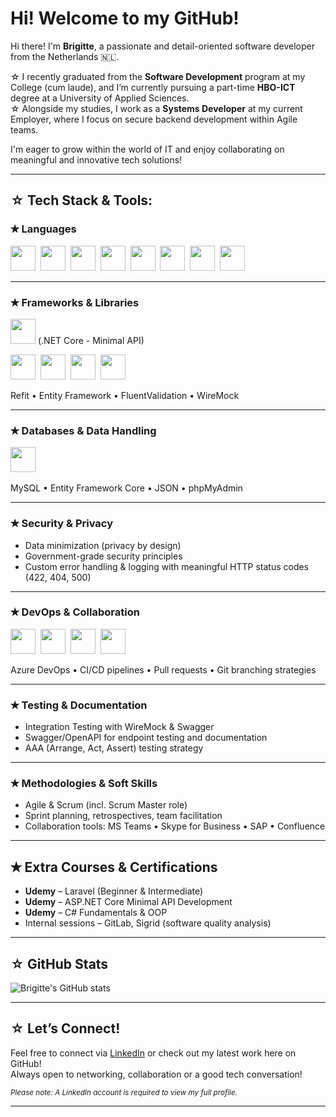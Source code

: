 # Hi! Welcome to my GitHub!

Hi there! I'm **Brigitte**, a passionate and detail-oriented software developer from the Netherlands 🇳🇱.

☆ I recently graduated from the **Software Development** program at my College (cum laude), and I’m currently pursuing a part-time **HBO-ICT** degree at a University of Applied Sciences.  
☆ Alongside my studies, I work as a **Systems Developer** at my current Employer, where I focus on secure backend development within Agile teams.

I'm eager to grow within the world of IT and enjoy collaborating on meaningful and innovative tech solutions!

---

## ☆ Tech Stack & Tools:

### ✭ Languages
<img src="https://cdn.jsdelivr.net/gh/devicons/devicon/icons/csharp/csharp-original.svg" width="40" />&nbsp;
<img src="https://cdn.jsdelivr.net/gh/devicons/devicon/icons/python/python-original.svg" width="40" />&nbsp;
<img src="https://cdn.jsdelivr.net/gh/devicons/devicon/icons/javascript/javascript-original.svg" width="40" />&nbsp;
<img src="https://cdn.jsdelivr.net/gh/devicons/devicon/icons/php/php-original.svg" width="40" />&nbsp;
<img src="https://cdn.jsdelivr.net/gh/devicons/devicon/icons/cplusplus/cplusplus-original.svg" width="40" />&nbsp;
<img src="https://cdn.jsdelivr.net/gh/devicons/devicon/icons/html5/html5-original.svg" width="40" />&nbsp;
<img src="https://cdn.jsdelivr.net/gh/devicons/devicon/icons/typescript/typescript-original.svg" width="40" />&nbsp;
<img src="https://cdn.jsdelivr.net/gh/devicons/devicon/icons/css3/css3-original.svg" width="40" />

---

### ✭ Frameworks & Libraries
<img src="https://cdn.jsdelivr.net/gh/devicons/devicon/icons/dotnetcore/dotnetcore-original.svg" width="40" />     (.NET Core - Minimal API) 

<img src="https://cdn.jsdelivr.net/gh/devicons/devicon/icons/react/react-original.svg" width="40" />&nbsp;
<img src="https://cdn.jsdelivr.net/gh/devicons/devicon/icons/nodejs/nodejs-original.svg" width="40" />&nbsp;
<img src="https://cdn.jsdelivr.net/gh/devicons/devicon/icons/angularjs/angularjs-original.svg" width="40" />&nbsp;
<img src="https://cdn.jsdelivr.net/gh/devicons/devicon/icons/bootstrap/bootstrap-original.svg" width="40" />

Refit • Entity Framework • FluentValidation • WireMock 

---

### ✭ Databases & Data Handling
<img src="https://cdn.jsdelivr.net/gh/devicons/devicon/icons/mysql/mysql-original.svg" width="40" />&nbsp;

MySQL • Entity Framework Core • JSON • phpMyAdmin

---

### ✭ Security & Privacy
- Data minimization (privacy by design)
- Government-grade security principles
- Custom error handling & logging with meaningful HTTP status codes (422, 404, 500)

---

### ✭ DevOps & Collaboration
<img src="https://cdn.jsdelivr.net/gh/devicons/devicon/icons/git/git-original.svg" width="40" />&nbsp;
<img src="https://cdn.jsdelivr.net/gh/devicons/devicon/icons/github/github-original.svg" width="40" />&nbsp;
<img src="https://cdn.jsdelivr.net/gh/devicons/devicon/icons/gitlab/gitlab-original.svg" width="40" />&nbsp;
<img src="https://cdn.jsdelivr.net/gh/devicons/devicon/icons/azuredevops/azuredevops-original.svg" width="40" />

Azure DevOps • CI/CD pipelines • Pull requests • Git branching strategies

---

### ✭ Testing & Documentation
- Integration Testing with WireMock & Swagger
- Swagger/OpenAPI for endpoint testing and documentation
- AAA (Arrange, Act, Assert) testing strategy

---

### ✭ Methodologies & Soft Skills
- Agile & Scrum (incl. Scrum Master role)
- Sprint planning, retrospectives, team facilitation
- Collaboration tools: MS Teams • Skype for Business • SAP • Confluence

---

## ✭ Extra Courses & Certifications

- **Udemy** – Laravel (Beginner & Intermediate)
- **Udemy** – ASP.NET Core Minimal API Development
- **Udemy** – C# Fundamentals & OOP
- Internal sessions – GitLab, Sigrid (software quality analysis)

---

## ☆ GitHub Stats

![Brigitte's GitHub stats](https://github-readme-stats.vercel.app/api?username=BrigitteHx&show_icons=true&theme=default)

---

## ☆ Let’s Connect!

Feel free to connect via [LinkedIn](www.linkedin.com/in/brigitteheijkoop) or check out my latest work here on GitHub!  
Always open to networking, collaboration or a good tech conversation!

<sub><i>Please note: A LinkedIn account is required to view my full profile.</i></sub>

---
